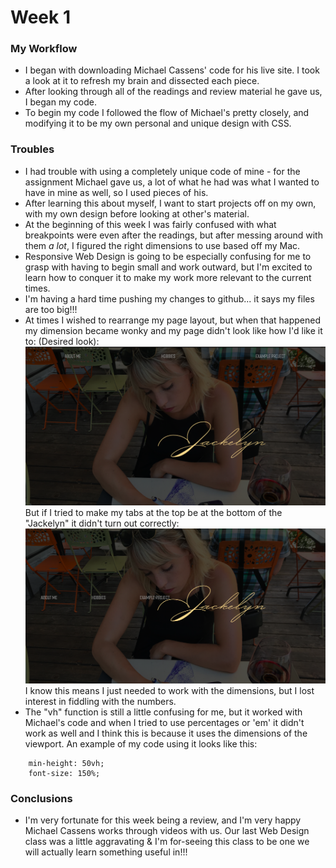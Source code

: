# Week 1

### My Workflow

- I began with downloading Michael Cassens' code for his live site. I took a look at it to refresh my brain and dissected each piece.
- After looking through all of the readings and review material he gave us, I began my code.
- To begin my code I followed the flow of Michael's pretty closely, and modifying it to be my own personal and unique design with CSS.

### Troubles
- I had trouble with using a completely unique code of mine - for the assignment Michael gave us, a lot of what he had was what I wanted to have in mine as well, so I used pieces of his.
- After learning this about myself, I want to start projects off on my own, with my own design before looking at other's material.
- At the beginning of this week I was fairly confused with what breakpoints were even after the readings, but after messing around with them *a lot*, I figured the right dimensions to use based off my Mac.
- Responsive Web Design is going to be especially confusing for me to grasp with having to begin small and work outward, but I'm excited to learn how to conquer it to make my work more relevant to the current times.
- I'm having a hard time pushing my changes to github... it says my files are too big!!!
- At times I wished to rearrange my page layout, but when that happened my dimension became wonky and my page didn't look like how I'd like it to:
(Desired look):
![screenshot](media/right.png)
But if I tried to make my tabs at the top be at the bottom of the "Jackelyn" it didn't turn out correctly:
![screenshot](media/wrong.png)
I know this means I just needed to work with the dimensions, but I lost interest in fiddling with the numbers.
- The "vh" function is still a little confusing for me, but it worked with Michael's code and when I tried to use percentages or 'em' it didn't work as well and I think this is because it uses the dimensions of the viewport. An example of my code using it looks like this:  <br/>
```.description-container {
    min-height: 50vh;
    font-size: 150%;
  ```

### Conclusions
- I'm very fortunate for this week being a review, and I'm very happy Michael Cassens works through videos with us. Our last Web Design class was a little aggravating & I'm for-seeing this class to be one we will actually learn something useful in!!!
